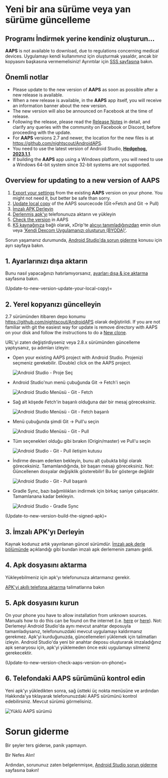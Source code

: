 # Yeni bir ana sürüme veya yan sürüme güncelleme

## Programı İndirmek yerine kendiniz oluşturun...

**AAPS** is not available to download, due to regulations concerning medical devices. Uygulamayı kendi kullanımınız için oluşturmak yasaldır, ancak bir kopyasını başkasına vermemelisiniz! Ayrıntılar için [SSS sayfasına](../Getting-Started/FAQ.md) bakın.

## Önemli notlar

* Please update to the new version of **AAPS** as soon as possible after a new release is available.
* When a new release is available, in the **AAPS** app itself, you will receive an information banner about the new version.
* The new version will also be announced on Facebook at the time of release.
* Following the release, please read the [Release Notes](../Installing-AndroidAPS/Releasenotes.md) in detail, and clarify any queries with the community on Facebook or Discord, before proceeding with the update.
* For **AAPS** versions 2.7 and newer, the location for the new files is at <https://github.com/nightscout/AndroidAPS>.
* You need to use the latest version of Android Studio, **[Hedgehog, 2023.1.1](https://developer.android.com/studio/)**. 
* If building the **AAPS** app using a Windows platform, you will need to use a Windows 64-bit system since 32-bit systems are not supported.

## Overview for updating to a new version of AAPS

1. [Export your settings](../Usage/ExportImportSettings-export-settings) from the existing **AAPS** version on your phone. You might not need it, but better be safe than sorry.
2. [Update local copy](Update-to-new-version-update-your-local-copy) of the AAPS sourcecode (Git->Fetch and Git -> Pull)
3. [İmzalı APK Derleyin](Update-to-new-version-build-the-signed-apk)
4. [Derlenmiş apk'yı](Building-APK-transfer-apk-to-smartphone) telefonunuza aktarın ve yükleyin
5. [Check the version](Update-to-new-version-check-aaps-version-on-phone) in AAPS
6. [KŞ kaynağınıza](../Configuration/BG-Source.md) bağlı olarak, xDrip'te [alıcıyı tanımladığınızdan](xdrip-identify-receiver) emin olun veya ['Kendi Dexcom Uygulamanızı oluşturun (BYODA)'](DexcomG6-if-using-g6-with-build-your-own-dexcom-app).

Sorun yaşamanız durumunda, [Android Studio'da sorun giderme](../Installing-AndroidAPS/troubleshooting_androidstudio) konusu için ayrı sayfaya bakın.

## 1. Ayarlarınızı dışa aktarın

Bunu nasıl yapacağınızı hatırlamıyorsanız, [ayarları dışa & içe aktarma](ExportImportSettings-export-settings) sayfasına bakın.

(Update-to-new-version-update-your-local-copy)=

## 2. Yerel kopyanızı güncelleyin

2.7 sürümünden itibaren depo konumu <https://github.com/nightscout/AndroidAPS> olarak değiştirildi. If you are not familiar with git the easiest way for update is remove directory with AAPS on your disk and follow the instructions to do a [New clone](../Installing-AndroidAPS/Building-APK.md).

URL'yi zaten değiştirdiyseniz veya 2.8.x sürümünden güncelleme yaptıysanız, şu adımları izleyin:

* Open your existing AAPS project with Android Studio. Projenizi seçmeniz gerekebilir. (Double) click on the AAPS project.
    
    ![Android Studio - Proje Seç](../images/update/01_ProjectSelection.png)

* Android Studio'nun menü çubuğunda Git -> Fetch'i seçin
    
    ![Android Studio Menüsü - Git - Fetch](../images/update/02_GitFetch.png)

* Sağ alt köşede Fetch'in başarılı olduğuna dair bir mesaj göreceksiniz.
    
    ![Android Studio Menüsü - Git - Fetch başarılı](../images/update/03_GitFetchSuccessful.png)

* Menü çubuğunda şimdi Git -> Pull'u seçin
    
    ![Android Studio Menüsü - Git - Pull](../images/update/04_GitPull.png)

* Tüm seçenekleri olduğu gibi bırakın (Origin/master) ve Pull'u seçin
    
    ![Android Studio - Git - Pull iletişim kutusu](../images/update/05_GitPullOptions.png)

* İndirme devam ederken bekleyin, bunu alt çubukta bilgi olarak göreceksiniz. Tamamlandığında, bir başarı mesajı göreceksiniz. Not: Güncellenen dosyalar değişiklik gösterebilir! Bu bir gösterge değildir
    
    ![Android Studio - Git - Pull başarılı](../images/update/06_GitPullSuccess.png)

* Gradle Sync, bazı bağımlılıkları indirmek için birkaç saniye çalışacaktır. Tamamlanana kadar bekleyin.
    
    ![Android Studio - Gradle Sync](../images/studioSetup/40_BackgroundTasks.png)

(Update-to-new-version-build-the-signed-apk)=

## 3. İmzalı APK'yı Derleyin

Kaynak kodunuz artık yayınlanan güncel sürümdür. [İmzalı apk derle bölümünde](Building-APK-generate-signed-apk) açıklandığı gibi bundan imzalı apk derlemenin zamanı geldi.

## 4. Apk dosyasını aktarma

Yükleyebilmeniz için apk'yı telefonunuza aktarmanız gerekir.

[APK'yi akıllı telefona aktarma](Building-APK-transfer-apk-to-smartphone) talimatlarına bakın

## 5. Apk dosyasını kurun

On your phone you have to allow installation from unknown sources. Manuals how to do this can be found on the internet (i.e. [here](https://www.expressvpn.com/de/support/vpn-setup/enable-apk-installs-android/) or [here](https://www.androidcentral.com/unknown-sources)). Not: Derlemeyi Android Studio'da aynı mevcut anahtar deposuyla tamamladıysanız, telefonunuzdaki mevcut uygulamayı kaldırmanız gerekmez. Apk'yi kurduğunuzda, güncellemeleri yüklemek için talimatları izleyin. Android Studio'da yeni bir anahtar deposu oluşturarak imzaladığınız apk senaryosu için, apk'yi yüklemeden önce eski uygulamayı silmeniz gerekecektir.

(Update-to-new-version-check-aaps-version-on-phone)=

## 6. Telefondaki AAPS sürümünü kontrol edin

Yeni apk'yı yükledikten sonra, sağ üstteki üç nokta menüsüne ve ardından Hakkında'ya tıklayarak telefonunuzdaki AAPS sürümünü kontrol edebilirsiniz. Mevcut sürümü görmelisiniz.

![Yüklü AAPS sürümü](../images/Update_VersionCheck282.png)

# Sorun giderme

Bir şeyler ters giderse, panik yapmayın.

Bir Nefes Alın!

Ardından, sorununuz zaten belgelenmişse, [Android Studio sorun giderme](../Installing-AndroidAPS/troubleshooting_androidstudio) sayfasına bakın!